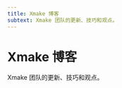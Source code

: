 ```yaml
---
title: Xmake 博客
subtext: Xmake 团队的更新、技巧和观点。
---
```


<script setup>
import { posts } from '../../.vitepress/theme/zh-blog-data.js'
import BlogPaginationZh from '../../.vitepress/theme/BlogPaginationZh.vue'
</script>

# Xmake 博客

Xmake 团队的更新、技巧和观点。

<BlogPaginationZh :posts="posts" :posts-per-page="10" /> 